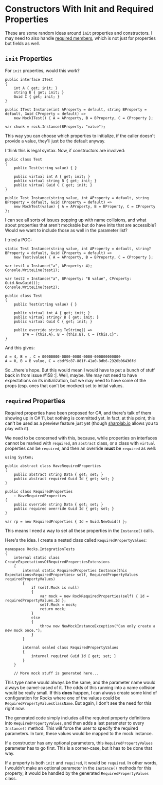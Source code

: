 # Constructors With Init and Required Properties

These are some random ideas around `init` properties and constructors. I may need to also handle [required members](https://github.com/dotnet/csharplang/blob/main/proposals/required-members.md), which is not just for properties but fields as well.

## `init` Properties

For `init` properties, would this work?

```
public interface ITest
{
	int A { get; init; }
	string B { get; init; }
	Guid C { get; init; }
}

public ITest Instance(int AProperty = default, string BProperty = default, Guid CProperty = default) =>
	new MockITest() { A = AProperty, B = BProperty, C = CProperty };

var chunk = rock.Instance(BProperty: "value");
```

This way you can choose which properties to initialize, if the caller doesn't provide a value, they'll just be the default anyway.

I think this is legal syntax. Now, if constructors are involved:

```
public class Test
{
	public Test(string value) { }
	
	public virtual int A { get; init; }
	public virtual string B { get; init; }
	public virtual Guid C { get; init; }
}

public Test Instance(string value, int AProperty = default, string BProperty = default, Guid CProperty = default) =>
	new MockTest(value) { A = AProperty, B = BProperty, C = CProperty };
```

I can see all sorts of issues popping up with name collisions, and what about properties that aren't mockable but do have inits that are accessible? Would we want to include those as well in the parameter list?

I tried a POC:

```
static Test Instance(string value, int AProperty = default, string? BProperty = default, Guid CProperty = default) =>
	new Test(value) { A = AProperty, B = BProperty, C = CProperty };

var test1 = Instance("a", AProperty: 4);
Console.WriteLine(test1);

var test2 = Instance("a", BProperty: "B value", CProperty: Guid.NewGuid());
Console.WriteLine(test2);

public class Test
{
	public Test(string value) { }

	public virtual int A { get; init; }
	public virtual string? B { get; init; }
	public virtual Guid C { get; init; }

	public override string ToString() =>
		$"A = {this.A}, B = {this.B}, C = {this.C}";
}
```

And this gives:

```
A = 4, B = , C = 00000000-0000-0000-0000-000000000000
A = 0, B = B value, C = cbdf9c87-881f-41a0-8db6-2920b06436fd
```

So...there's hope. But this would mean I would have to put a bunch of stuff back in from issue #158 :|. Well, maybe. We may not need to have expectations on its initialization, but we may need to have some of the props (esp. ones that can't be mocked) set to initial values.

## `required` Properties

Required properties have been proposed for C#, and there's talk of them showing up in C# 11, but nothing is committed yet. In fact, at this point, this can't be used as a preview feature just yet (though [sharplab.io](https://sharplab.io/) allows you to play with it).

We need to be concerned with this, because, while properties on interfaces cannot be marked with `required`, an `abstract` class, or a class with `virtual` properties can be `required`, and then an override **must** be `required` as well:

```
using System;

public abstract class HaveRequiredProperties 
{
    public abstract string Data { get; set; }    
    public abstract required Guid Id { get; set; }
}

public class RequiredProperties
    : HaveRequiredProperties
{
    public override string Data { get; set; }    
    public required override Guid Id { get; set; }
}

var rp = new RequiredProperties { Id = Guid.NewGuid() };
```

This means I need a way to set all these properties in the `Instance()` calls.

Here's the idea. I create a nested class called `RequiredPropertyValues`:

```
namespace Rocks.IntegrationTests
{
	internal static class CreateExpectationsOfRequiredPropertiesExtensions
	{
		internal static RequiredProperties Instance(this Expectations<RequiredProperties> self, RequiredPropertyValues requiredPropertyValues)
		{
			if (self.Mock is null)
			{
				var mock = new RockRequiredProperties(self) { Id = requiredPropertyValues.Id };
				self.Mock = mock;
				return mock;
			}
			else
			{
				throw new NewMockInstanceException("Can only create a new mock once.");
			}
		}
		
		internal sealed class RequiredPropertyValues
		{
			internal required Guid Id { get; set; }		
		}
	}
	
	// More mock stuff is generated here...
```

This type name would always be the same, and the parameter name would always be camel-cased of it. The odds of this running into a name collision would be really small. If this **does** happen, I can always create some kind of configuration for Rocks where one of the values could be `RequiredPropertyValuesClassName`. But again, I don't see the need for this right now.

The generated code simply includes all the required property definitions into `RequiredPropertyValues`, and then adds a last parameter to every `Instance()` method. This will force the user to specify the required parameters. In turn, these values would be mapped to the mock instance.

If a constructor has any optional parameters, this `RequiredPropertyValues` parameter has to go first. This is a corner-case, but it has to be done that way.

If a property is both `init` and `required`, it would be `required`. In other words, I wouldn't make an optional parameter in the `Instance()` methods for this property; it would be handled by the generated `RequiredPropertyValues` class.